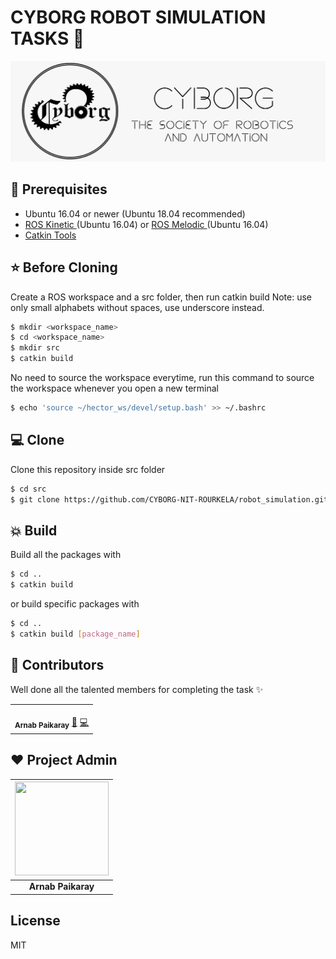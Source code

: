 # CYBORG ROBOT SIMULATION TASKS 🤖
![](./images/logo.jpg)

## 📌 Prerequisites
- Ubuntu 16.04 or newer (Ubuntu 18.04 recommended)
- [ROS Kinetic ](http://wiki.ros.org/kinetic/Installation/Ubuntu) (Ubuntu 16.04) or [ROS Melodic ](http://wiki.ros.org/melodic/Installation/Ubuntu) (Ubuntu 16.04)
- [Catkin Tools](https://catkin-tools.readthedocs.io/en/latest/installing.html)

## ⭐ Before Cloning

Create a ROS workspace and a src folder, then run catkin build
Note: use only small alphabets without spaces, use underscore instead.
```sh
$ mkdir <workspace_name>
$ cd <workspace_name>
$ mkdir src
$ catkin build
```
No need to source the workspace everytime, run this command to source the workspace whenever you open a new terminal
```sh
$ echo 'source ~/hector_ws/devel/setup.bash' >> ~/.bashrc
```
## 💻 Clone
Clone this repository inside src folder
```sh
$ cd src
$ git clone https://github.com/CYBORG-NIT-ROURKELA/robot_simulation.git
```

## 💥 Build
Build all the packages with
```sh
$ cd ..
$ catkin build
```
or build specific packages with
```sh
$ cd ..
$ catkin build [package_name]
```

## 🤝 Contributors 

Well done all the talented members for completing the task ✨

<!-- ALL-CONTRIBUTORS-LIST:START - Do not remove or modify this section -->
<!-- prettier-ignore-start -->
<!-- markdownlint-disable -->
<table>
  <tr>
    <td align="center"> 
      <a href="https://github.com/arnabGudu">
        <img src="https://avatars3.githubusercontent.com/u/42674892?s=460&u=c9e8c0d1fcfc439b0cf0fba6d82f4142573e12e4&v=4" width="100px;" alt=""/><br />
      </a>
      <sub><b>Arnab Paikaray</b></sub>
      <a href="https://github.com/HarshCasper/Rotten-Scripts/pulls?q=is%3Apr+reviewed-by%3AarnabGudu" title="Reviewed Pull Requests">👀</a>
      <a href="https://github.com/CYBORG-NIT-ROURKELA/robot_simulation/commits?author=arnabGudu" title="Code">💻</a>
    </td>

  </tr>
</table>

## ❤️ Project Admin

|                                     <a href="https://github.com/arnabGudu"><img src="https://avatars3.githubusercontent.com/u/42674892?s=460&u=c9e8c0d1fcfc439b0cf0fba6d82f4142573e12e4&v=4" width=150px height=150px /></a>                                      |
| :-----------------------------------------------------------------------------------------------------------------------------------------------------------------------------------------------------------------------------------------------------------------: |
|                                                                                      <b>Arnab Paikaray</b>


License
----

MIT


